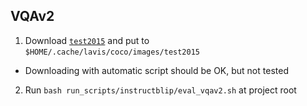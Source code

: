 ## VQAv2

1. Download [`test2015`](http://images.cocodataset.org/zips/test2015.zip) and put to `$HOME/.cache/lavis/coco/images/test2015`
  - Downloading with automatic script should be OK, but not tested
2. Run `bash run_scripts/instructblip/eval_vqav2.sh` at project root
